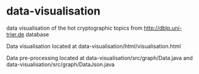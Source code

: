 # data-visualisation
data visualisation of the hot cryptographic topics from http://dblp.uni-trier.de database 


Data visualisation located at data-visualisation/html/visualisation.html

Data pre-processing located at  data-visualisation/src/graph/Data.java and data-visualisation/src/graph/DataJson.java 

